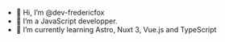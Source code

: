 - 👋 Hi, I’m @dev-fredericfox
- 👀 I’m a JavaScript developper.
- 🌱 I’m currently learning Astro, Nuxt 3, Vue.js and TypeScript
